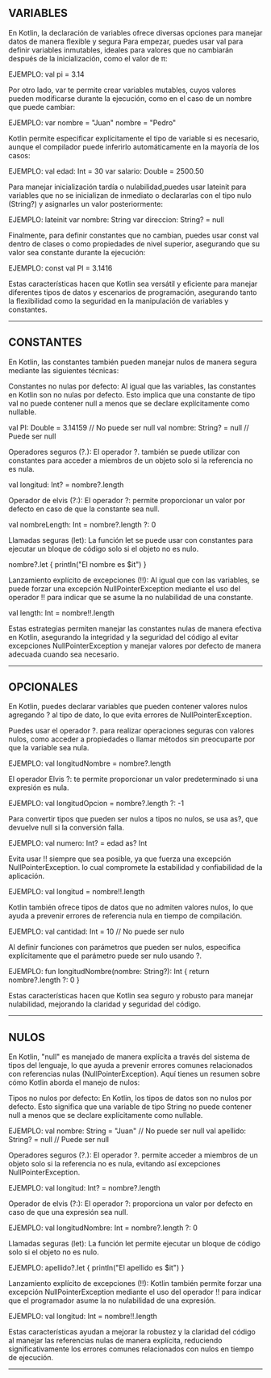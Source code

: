 VARIABLES
-------------------------------------------------------------------------------------------------------------------------

En Kotlin, la declaración de variables ofrece diversas opciones para manejar datos de manera flexible y segura 
Para empezar, puedes usar val para definir variables inmutables, ideales para valores que no cambiarán después de la inicialización, como el valor de π:

EJEMPLO:
val pi = 3.14

Por otro lado, var te permite crear variables mutables, cuyos valores pueden modificarse durante la ejecución, como en el caso de un nombre que puede cambiar:

EJEMPLO:
var nombre = "Juan"
nombre = "Pedro"

Kotlin permite especificar explícitamente el tipo de variable si es necesario, aunque el compilador puede inferirlo automáticamente en la mayoría de los casos:

EJEMPLO:
val edad: Int = 30
var salario: Double = 2500.50

Para manejar inicialización tardía o nulabilidad,puedes usar lateinit para variables que no se inicializan de inmediato o declararlas con el tipo nulo (String?) 
y asignarles un valor posteriormente:

EJEMPLO:
lateinit var nombre: String
var direccion: String? = null

Finalmente, para definir constantes que no cambian, puedes usar const val dentro de clases o como propiedades de nivel superior, 
asegurando que su valor sea constante durante la ejecución:

EJEMPLO:
const val PI = 3.1416

Estas características hacen que Kotlin sea versátil y eficiente para manejar diferentes tipos de datos y escenarios de programación, 
asegurando tanto la flexibilidad como la seguridad en la manipulación de variables y constantes.

-------------------------------------------------------------------------------------------------------------------------

CONSTANTES
-------------------------------------------------------------------------------------------------------------------------

 En Kotlin, las constantes también pueden manejar nulos de manera segura mediante las siguientes técnicas:

Constantes no nulas por defecto:
Al igual que las variables, las constantes en Kotlin son no nulas por defecto. 
Esto implica que una constante de tipo val no puede contener null a menos que se declare explícitamente como nullable.


val PI: Double = 3.14159 // No puede ser null
val nombre: String? = null // Puede ser null

Operadores seguros (?.):
El operador ?. también se puede utilizar con constantes para acceder a miembros de un objeto solo si la referencia no es nula.


val longitud: Int? = nombre?.length

Operador de elvis (?:):
El operador ?: permite proporcionar un valor por defecto en caso de que la constante sea null.


val nombreLength: Int = nombre?.length ?: 0

Llamadas seguras (let):
La función let se puede usar con constantes para ejecutar un bloque de código solo si el objeto no es nulo.


nombre?.let {
    println("El nombre es $it")
}

Lanzamiento explícito de excepciones (!!):
Al igual que con las variables, se puede forzar una excepción NullPointerException mediante el uso del operador !! para indicar que se asume la no nulabilidad de una constante.


val length: Int = nombre!!.length

Estas estrategias permiten manejar las constantes nulas de manera efectiva en Kotlin, 
asegurando la integridad y la seguridad del código al evitar excepciones NullPointerException y manejar valores por defecto de manera adecuada cuando sea necesario.

-------------------------------------------------------------------------------------------------------------------------

OPCIONALES
-------------------------------------------------------------------------------------------------------------------------

En Kotlin, puedes declarar variables que pueden contener valores nulos agregando ? al tipo de dato, 
lo que evita errores de NullPointerException.

Puedes usar el operador ?. para realizar operaciones seguras con valores nulos, como acceder a propiedades o llamar métodos sin preocuparte por que la variable sea nula.

EJEMPLO:
val longitudNombre = nombre?.length

El operador Elvis ?: te permite proporcionar un valor predeterminado si una expresión es nula.

EJEMPLO:
val longitudOpcion = nombre?.length ?: -1

Para convertir tipos que pueden ser nulos a tipos no nulos, se usa as?, que devuelve null si la conversión falla.

EJEMPLO:
val numero: Int? = edad as? Int

Evita usar !! siempre que sea posible, ya que fuerza una excepción NullPointerException. lo cual compromete la estabilidad y confiabilidad de la aplicación.

EJEMPLO:
val longitud = nombre!!.length

Kotlin también ofrece tipos de datos que no admiten valores nulos, lo que ayuda a prevenir errores de referencia nula en tiempo de compilación.

EJEMPLO:
val cantidad: Int = 10 // No puede ser nulo

Al definir funciones con parámetros que pueden ser nulos, especifica explícitamente que el parámetro puede ser nulo usando ?.

EJEMPLO:
fun longitudNombre(nombre: String?): Int {
    return nombre?.length ?: 0
}

Estas características hacen que Kotlin sea seguro y robusto para manejar nulabilidad, mejorando la claridad y seguridad del código.

-------------------------------------------------------------------------------------------------------------------------

NULOS
-------------------------------------------------------------------------------------------------------------------------

En Kotlin, "null" es manejado de manera explícita a través del sistema de tipos del lenguaje, 
lo que ayuda a prevenir errores comunes relacionados con referencias nulas (NullPointerException). Aquí tienes un resumen sobre cómo Kotlin aborda el manejo de nulos:

Tipos no nulos por defecto:
En Kotlin, los tipos de datos son no nulos por defecto. Esto significa que una variable de tipo String no puede contener null a menos que se declare explícitamente como nullable.

EJEMPLO:
val nombre: String = "Juan" // No puede ser null
val apellido: String? = null // Puede ser null

Operadores seguros (?.):
El operador ?. permite acceder a miembros de un objeto solo si la referencia no es nula, evitando así excepciones NullPointerException.

EJEMPLO:
val longitud: Int? = nombre?.length

Operador de elvis (?:):
El operador ?: proporciona un valor por defecto en caso de que una expresión sea null.

EJEMPLO:
val longitudNombre: Int = nombre?.length ?: 0

Llamadas seguras (let):
La función let permite ejecutar un bloque de código solo si el objeto no es nulo.

EJEMPLO:
apellido?.let {
    println("El apellido es $it")
}

Lanzamiento explícito de excepciones (!!):
Kotlin también permite forzar una excepción NullPointerException mediante el uso del operador !! para indicar que el programador asume la no nulabilidad de una expresión.

EJEMPLO:
val longitud: Int = nombre!!.length

Estas características ayudan a mejorar la robustez y la claridad del código al manejar las referencias nulas de manera explícita, 
reduciendo significativamente los errores comunes relacionados con nulos en tiempo de ejecución.

-------------------------------------------------------------------------------------------------------------------------
